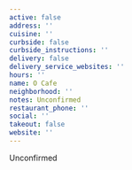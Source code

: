 ```yaml
---
active: false
address: ''
cuisine: ''
curbside: false
curbside_instructions: ''
delivery: false
delivery_service_websites: ''
hours: ''
name: O Cafe
neighborhood: ''
notes: Unconfirmed
restaurant_phone: ''
social: ''
takeout: false
website: ''
---
```


Unconfirmed